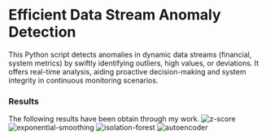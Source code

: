 # Efficient Data Stream Anomaly Detection
 This Python script detects anomalies in dynamic data streams (financial, system metrics) by swiftly identifying outliers, high values, or deviations. It offers real-time analysis, aiding proactive decision-making and system integrity in continuous monitoring scenarios.

### Results
The following results have been obtain through my work.
![z-score](https://github.com/NitinTeja27/Efficient-Data-Stream-Anomaly-Detection/assets/59772133/7acc8247-4446-47be-8d98-67d4f47468bb)
![exponential-smoothing](https://github.com/NitinTeja27/Efficient-Data-Stream-Anomaly-Detection/assets/59772133/71bec7ee-9d3e-4c8d-8974-08ae00dba6e4)
![isolation-forest](https://github.com/NitinTeja27/Efficient-Data-Stream-Anomaly-Detection/assets/59772133/20c1003e-a285-4dd0-ab7e-5de55d75163e)
![autoencoder](https://github.com/NitinTeja27/Efficient-Data-Stream-Anomaly-Detection/assets/59772133/ec6f17d0-a97b-4744-b982-e9974c612132)
